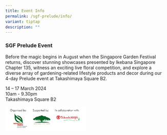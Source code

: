 ```yaml
---
title: Event Info
permalink: /sgf-prelude/info/
variant: tiptap
description: ""
---
```

<h3><strong>SGF Prelude Event </strong><br></h3>
<p>Before the magic begins in August when the Singapore Garden Festival returns,
discover stunning showcases presented by Ikebana Singapore Chapter 135,
witness an exciting live floral competition, and explore a diverse array
of gardening-related lifestyle products and decor during our 4-day Prelude
event at Takashimaya Square B2.</p>
<p></p>
<p>14 – 17 March 2024
<br>10am - 9.30pm
<br>Takashimaya Square B2
<br>
</p>
<div class="isomer-image-wrapper">
<img style="width: 50%;" height="auto" width="100%" alt="prelude" src="/images/organiser.jpg">
</div>
<p>
<br>
</p>
<p></p>